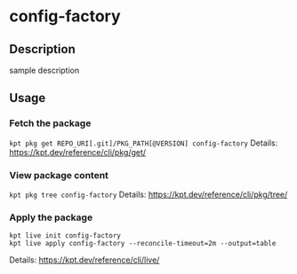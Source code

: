 # config-factory

## Description
sample description

## Usage

### Fetch the package
`kpt pkg get REPO_URI[.git]/PKG_PATH[@VERSION] config-factory`
Details: https://kpt.dev/reference/cli/pkg/get/

### View package content
`kpt pkg tree config-factory`
Details: https://kpt.dev/reference/cli/pkg/tree/

### Apply the package
```
kpt live init config-factory
kpt live apply config-factory --reconcile-timeout=2m --output=table
```
Details: https://kpt.dev/reference/cli/live/
